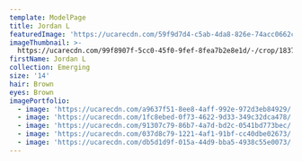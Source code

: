 ```yaml
---
template: ModelPage
title: Jordan L
featuredImage: 'https://ucarecdn.com/59f9d7d4-c5ab-4da8-826e-74acc0662c4d/'
imageThumbnail: >-
  https://ucarecdn.com/99f8907f-5cc0-45f0-9fef-8fea7b2e8e1d/-/crop/1837x2488/361,319/-/preview/
firstName: Jordan L
collection: Emerging
size: '14'
hair: Brown
eyes: Brown
imagePortfolio:
  - image: 'https://ucarecdn.com/a9637f51-8ee8-4aff-992e-972d3eb84929/'
  - image: 'https://ucarecdn.com/1fc8ebed-0f73-4622-9d33-349c32dca478/'
  - image: 'https://ucarecdn.com/91307c79-86b7-4a7d-bd2c-0541bd773bec/'
  - image: 'https://ucarecdn.com/037d8c79-1221-4af1-91bf-cc40dbe02673/'
  - image: 'https://ucarecdn.com/db5d1d9f-015a-44d9-bba5-4938c55e0073/'
---
```


